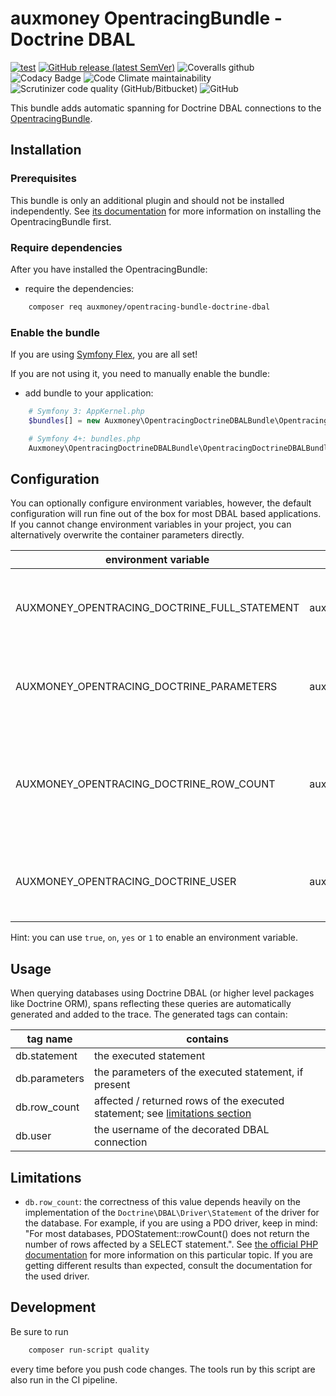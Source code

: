 # auxmoney OpentracingBundle - Doctrine DBAL

[![test](https://github.com/auxmoney/OpentracingBundle-Doctrine-DBAL/workflows/test/badge.svg)](https://github.com/auxmoney/OpentracingBundle-Doctrine-DBAL/actions?query=workflow%3Atest)
[![GitHub release (latest SemVer)](https://img.shields.io/github/v/release/auxmoney/OpentracingBundle-Doctrine-DBAL)](https://github.com/auxmoney/OpentracingBundle-Doctrine-DBAL/releases/latest)
![Coveralls github](https://img.shields.io/coveralls/github/auxmoney/OpentracingBundle-Doctrine-DBAL)
![Codacy Badge](https://api.codacy.com/project/badge/Grade/5ccaae3d94cf41c68ad8de83ddcbca1a)
![Code Climate maintainability](https://img.shields.io/codeclimate/maintainability/auxmoney/OpentracingBundle-Doctrine-DBAL)
![Scrutinizer code quality (GitHub/Bitbucket)](https://img.shields.io/scrutinizer/quality/g/auxmoney/OpentracingBundle-Doctrine-DBAL)
![GitHub](https://img.shields.io/github/license/auxmoney/OpentracingBundle-Doctrine-DBAL)

This bundle adds automatic spanning for Doctrine DBAL connections to the [OpentracingBundle](https://github.com/auxmoney/OpentracingBundle-core).

## Installation

### Prerequisites

This bundle is only an additional plugin and should not be installed independently. See
[its documentation](https://github.com/auxmoney/OpentracingBundle-core#installation) for more information on installing the OpentracingBundle first.

### Require dependencies

After you have installed the OpentracingBundle:

* require the dependencies:

```bash
    composer req auxmoney/opentracing-bundle-doctrine-dbal
```

### Enable the bundle

If you are using [Symfony Flex](https://github.com/symfony/flex), you are all set!

If you are not using it, you need to manually enable the bundle:

* add bundle to your application:

```php
    # Symfony 3: AppKernel.php
    $bundles[] = new Auxmoney\OpentracingDoctrineDBALBundle\OpentracingDoctrineDBALBundle();
```

```php
    # Symfony 4+: bundles.php
    Auxmoney\OpentracingDoctrineDBALBundle\OpentracingDoctrineDBALBundle::class => ['all' => true],
```

## Configuration

You can optionally configure environment variables, however, the default configuration will run fine out of the box for most DBAL based applications.
If you cannot change environment variables in your project, you can alternatively overwrite the container parameters directly.

| environment variable | container parameter | type | default | description |
|---|---|---|---|---|
| AUXMONEY_OPENTRACING_DOCTRINE_FULL_STATEMENT | auxmoney_opentracing.doctrine.tag_full_statement | `string` | `true` | whether to add a tag with the full SQL statement to the span |
| AUXMONEY_OPENTRACING_DOCTRINE_PARAMETERS | auxmoney_opentracing.doctrine.tag_parameters | `string` | `true` | whether to add a tag with the statement parameters to the span |
| AUXMONEY_OPENTRACING_DOCTRINE_ROW_COUNT | auxmoney_opentracing.doctrine.tag_row_count | `string` | `false` | whether to add a tag with the affected / returned rows to the span; see [limitations section](#limitations) |
| AUXMONEY_OPENTRACING_DOCTRINE_USER | auxmoney_opentracing.doctrine.tag_user | `string` | `false` | whether to add a tag with the connection username to the span |

Hint: you can use `true`, `on`, `yes` or `1` to enable an environment variable.

## Usage

When querying databases using Doctrine DBAL (or higher level packages like Doctrine ORM), spans reflecting these queries are automatically generated and added to the trace. The generated tags can contain:

| tag name | contains |
|---|---|
| db.statement | the executed statement |
| db.parameters | the parameters of the executed statement, if present |
| db.row_count | affected / returned rows of the executed statement; see [limitations section](#limitations) |
| db.user | the username of the decorated DBAL connection | 

## Limitations

* `db.row_count`: the correctness of this value depends heavily on the implementation of the `Doctrine\DBAL\Driver\Statement` of the driver for the database.
For example, if you are using a PDO driver, keep in mind: "For most databases, PDOStatement::rowCount() does not return the number of rows 
affected by a SELECT statement.". See [the official PHP documentation](https://www.php.net/manual/en/pdostatement.rowcount.php) for more information on this particular topic.
If you are getting different results than expected, consult the documentation for the used driver.

## Development

Be sure to run

```bash
    composer run-script quality
```

every time before you push code changes. The tools run by this script are also run in the CI pipeline.
